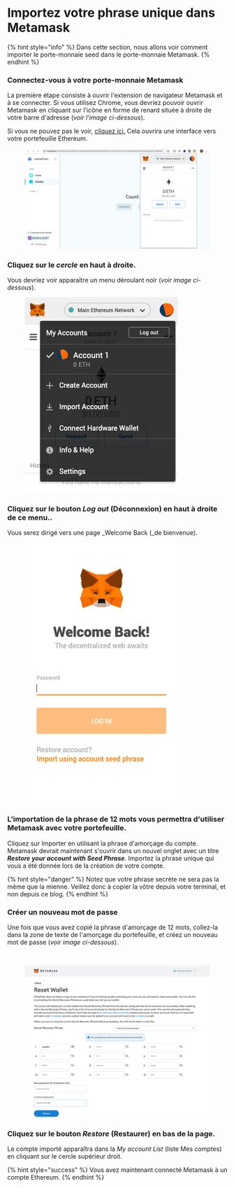 # Importez votre phrase unique dans Metamask

{% hint style="info" %}
Dans cette section, nous allons voir comment importer le porte-monnaie seed dans le porte-monnaie Metamask.
{% endhint %}

### Connectez-vous à votre porte-monnaie Metamask

La première étape consiste à ouvrir l'extension de navigateur Metamask et à se connecter. Si vous utilisez Chrome, vous devriez pouvoir ouvrir Metamask en cliquant sur l'icône en forme de renard située à droite de votre barre d'adresse (_voir l'image ci-dessous_).

Si vous ne pouvez pas le voir, [cliquez ici.](https://chrome.google.com/webstore/search/metamask) Cela ouvrira une interface vers votre portefeuille Ethereum.

<figure><img src="../../.gitbook/assets/m-3.png" alt=""><figcaption></figcaption></figure>

### Cliquez sur le _cercle_ en haut à droite.

Vous devriez voir apparaître un menu déroulant noir (_voir image ci-dessous_).

<figure><img src="../../.gitbook/assets/m-4.png" alt=""><figcaption></figcaption></figure>

### Cliquez sur le bouton _Log out_ (Déconnexion) en haut à droite de ce menu..

Vous serez dirigé vers une page _Welcome Back (_de bienvenue).&#x20;

<figure><img src="../../.gitbook/assets/m-5.png" alt=""><figcaption></figcaption></figure>

### L'importation de la phrase de 12 mots vous permettra d'utiliser Metamask avec votre portefeuille.

Cliquez sur Importer en utilisant la phrase d'amorçage du compte. Metamask devrait maintenant s'ouvrir dans un nouvel onglet avec un titre _**Restore your account with Seed Phrase**_. Importez la phrase unique qui vous a été donnée lors de la création de votre compte.

{% hint style="danger" %}
Notez que votre phrase secrète ne sera pas la même que la mienne. Veillez donc à copier la vôtre depuis votre terminal, et non depuis ce blog.
{% endhint %}

### Créer un nouveau mot de passe

Une fois que vous avez copié la phrase d'amorçage de 12 mots, collez-la dans la zone de texte de l'amorçage du portefeuille, et créez un nouveau mot de passe (_voir image ci-dessous_).

<div>

<img src="https://hack.aragon.org/docs/assets/metamask-guide/m-6.png" alt="">

 

<figure><img src="../../.gitbook/assets/seed pw.png" alt=""><figcaption></figcaption></figure>

</div>

### Cliquez sur le bouton _Restore_ (Restaurer) en bas de la page.

Le compte importé apparaîtra dans la _My account List_ (liste Mes comptes) en cliquant sur le cercle supérieur droit.

{% hint style="success" %}
Vous avez maintenant connecté Metamask à un compte Ethereum.
{% endhint %}
